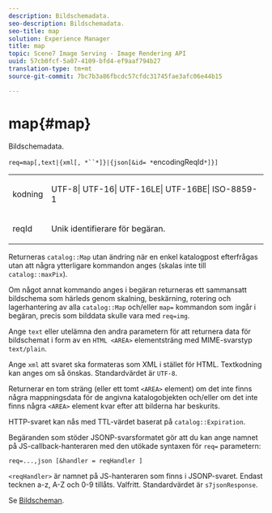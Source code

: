 ```yaml
---
description: Bildschemadata.
seo-description: Bildschemadata.
seo-title: map
solution: Experience Manager
title: map
topic: Scene7 Image Serving - Image Rendering API
uuid: 57cb0fcf-5a07-4109-bfd4-ef9aaf794b27
translation-type: tm+mt
source-git-commit: 7bc7b3a86fbcdc57cfdc31745fae3afc06e44b15

---
```



# map{#map}

Bildschemadata.

`req=map[,text|{xml[, *``*]}|{json[&id= *`encodingReqId`*]}]`

<table id="simpletable_10F2152FDF33411491FBBAFD173CA5ED"> 
 <tr class="strow"> 
  <td class="stentry"> <p><span class="codeph"><span class="varname"> kodning</span></span> </p> </td> 
  <td class="stentry"> <p><span class="codeph"> UTF-8| UTF-16| UTF-16LE| UTF-16BE| ISO-8859-1</span> </p></td> 
 </tr> 
 <tr class="strow"> 
  <td class="stentry"> <p><span class="codeph"><span class="varname"> reqId</span></span> </p></td> 
  <td class="stentry"> <p>Unik identifierare för begäran. </p></td> 
 </tr> 
</table>

Returneras `catalog::Map` utan ändring när en enkel katalogpost efterfrågas utan att några ytterligare kommandon anges (skalas inte till `catalog::maxPix`).

Om något annat kommando anges i begäran returneras ett sammansatt bildschema som härleds genom skalning, beskärning, rotering och lagerhantering av alla `catalog::Map` och/eller `map=` kommandon som ingår i begäran, precis som bilddata skulle vara med `req=img`.

Ange `text` eller utelämna den andra parametern för att returnera data för bildschemat i form av en `HTML <AREA>` elementsträng med MIME-svarstyp `text/plain`.

Ange `xml` att svaret ska formateras som XML i stället för HTML. Textkodning kan anges om så önskas. Standardvärdet är `UTF-8`.

Returnerar en tom sträng (eller ett tomt `<AREA>` element) om det inte finns några mappningsdata för de angivna katalogobjekten och/eller om det inte finns några `<AREA>` element kvar efter att bilderna har beskurits.

HTTP-svaret kan nås med TTL-värdet baserat på `catalog::Expiration`.

Begäranden som stöder JSONP-svarsformatet gör att du kan ange namnet på JS-callback-hanteraren med den utökade syntaxen för `req=` parametern:

`req=...,json [&handler = reqHandler ]`

`<reqHandler>` är namnet på JS-hanteraren som finns i JSONP-svaret. Endast tecknen a-z, A-Z och 0-9 tillåts. Valfritt. Standardvärdet är `s7jsonResponse`.

Se [Bildscheman](../../../../../../is-api/http-ref/image-serving-api-ref/c-http-protocol-reference/c-syntax-and-features/r-image-maps.md#reference-ff7d1bac2a064104b0c508a81316fdab).
